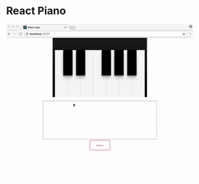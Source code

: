 # React Piano

![alt text](https://github.com/dshabin/react-piano/blob/master/piano-gif.gif?raw=true "Piano")
